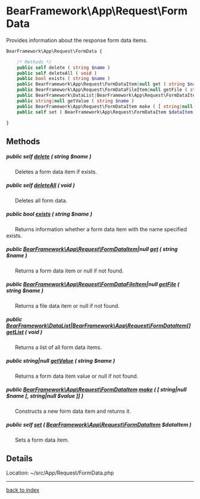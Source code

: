 # BearFramework\App\Request\FormData

Provides information about the response form data items.

```php
BearFramework\App\Request\FormData {

	/* Methods */
	public self delete ( string $name )
	public self deleteAll ( void )
	public bool exists ( string $name )
	public BearFramework\App\Request\FormDataItem|null get ( string $name )
	public BearFramework\App\Request\FormDataFileItem|null getFile ( string $name )
	public BearFramework\DataList|BearFramework\App\Request\FormDataItem[] getList ( void )
	public string|null getValue ( string $name )
	public BearFramework\App\Request\FormDataItem make ( [ string|null $name [, string|null $value ]] )
	public self set ( BearFramework\App\Request\FormDataItem $dataItem )

}
```

## Methods

##### public self [delete](bearframework.app.request.formdata.delete.method.md) ( string $name )

&nbsp;&nbsp;&nbsp;&nbsp;&nbsp;&nbsp;Deletes a form data item if exists.

##### public self [deleteAll](bearframework.app.request.formdata.deleteall.method.md) ( void )

&nbsp;&nbsp;&nbsp;&nbsp;&nbsp;&nbsp;Deletes all form data.

##### public bool [exists](bearframework.app.request.formdata.exists.method.md) ( string $name )

&nbsp;&nbsp;&nbsp;&nbsp;&nbsp;&nbsp;Returns information whether a form data item with the name specified exists.

##### public [BearFramework\App\Request\FormDataItem](bearframework.app.request.formdataitem.class.md)|null [get](bearframework.app.request.formdata.get.method.md) ( string $name )

&nbsp;&nbsp;&nbsp;&nbsp;&nbsp;&nbsp;Returns a form data item or null if not found.

##### public [BearFramework\App\Request\FormDataFileItem](bearframework.app.request.formdatafileitem.class.md)|null [getFile](bearframework.app.request.formdata.getfile.method.md) ( string $name )

&nbsp;&nbsp;&nbsp;&nbsp;&nbsp;&nbsp;Returns a file data item or null if not found.

##### public [BearFramework\DataList](bearframework.datalist.class.md)|[BearFramework\App\Request\FormDataItem[]](bearframework.app.request.formdataitem.class.md) [getList](bearframework.app.request.formdata.getlist.method.md) ( void )

&nbsp;&nbsp;&nbsp;&nbsp;&nbsp;&nbsp;Returns a list of all form data items.

##### public string|null [getValue](bearframework.app.request.formdata.getvalue.method.md) ( string $name )

&nbsp;&nbsp;&nbsp;&nbsp;&nbsp;&nbsp;Returns a form data item value or null if not found.

##### public [BearFramework\App\Request\FormDataItem](bearframework.app.request.formdataitem.class.md) [make](bearframework.app.request.formdata.make.method.md) ( [ string|null $name [, string|null $value ]] )

&nbsp;&nbsp;&nbsp;&nbsp;&nbsp;&nbsp;Constructs a new form data item and returns it.

##### public self [set](bearframework.app.request.formdata.set.method.md) ( [BearFramework\App\Request\FormDataItem](bearframework.app.request.formdataitem.class.md) $dataItem )

&nbsp;&nbsp;&nbsp;&nbsp;&nbsp;&nbsp;Sets a form data item.

## Details

Location: ~/src/App/Request/FormData.php

---

[back to index](index.md)

